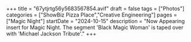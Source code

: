 +++
title = "67ytjrtg56y5683567854.avif"
draft = false
tags = ["Photos"]
categories = ["ShowBiz Pizza Place","Creative Engineering"]
pages = ["Magic Night"]
startDate = "2024-10-15"
description = "Now Appearing insert for Magic Night. The segment 'Black Magic Woman' is taped over with 'Michael Jackson Tribute'."
+++
